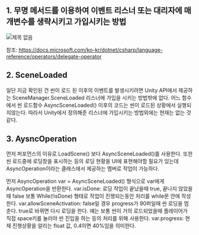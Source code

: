 ## 1. 무명 메서드를 이용하여 이벤트 리스너 또는 대리자에 매개변수를 생략시키고 가입시키는 방법

![제목 없음](https://user-images.githubusercontent.com/79313194/169312024-480f1ca5-db05-444a-a284-a75e0a0057f3.png)

참조: https://docs.microsoft.com/ko-kr/dotnet/csharp/language-reference/operators/delegate-operator

## 2. SceneLoaded
일단 지금 확인된 건 씬이 로드 된 이후의 이벤트를 발생시키려면 Unity API에서 제공하는 SceneManager.SceneLoaded 리스너에 가입을 시키는 방법밖에 없다. 어느 함수에서 씬 로드함수
AsyncSceneLoaded() 이후의 코드는 씬이 로드된 상황에서 실행되지않는다. 따라서 Unity에서 정의해준 리스너에 가입시키는 방법외에는 현재는 없는 것 같다.

## 3. AysncOperation
먼저 퍼포먼스의 이유로 LoadScene() 보다 AsyncSceneLoaded()를 사용한다. 또한 씬 로드중에 로딩창을 표시하는 등의 로딩 현황을 UI에 표현해야할 필요가 있는데 AsyncOperation이라는 
클래스에서 제공하는 멤버로 작업이 가능하다. 

먼저 AsyncOperation var = AsyncSceneLoaded() 형식으로 var에게 AsyncOperation을 반환한다.
var.isDone: 로딩 작업이 끝났을때 true, 끝나지 않았을때 false 보통 While(!isDone) 형태로 작업이 진행되는동안 처리를 while문 안에 작성한다.
var.allowSceneActivation: false일 경우 progress가 90퍼일때 씬 로딩을 멈춘다. true로 바뀌면 다시 로딩을 한다. 얘는 보통 씬이 거의 로드되었을때 플레이어가 직접 space키를 눌러야
씬 진입을 하는 등의 처리를 위해 사용한다.
var.progress: 현재 진행상황을 알리는 float 값, 0.4이면 40%임을 의미한다.
